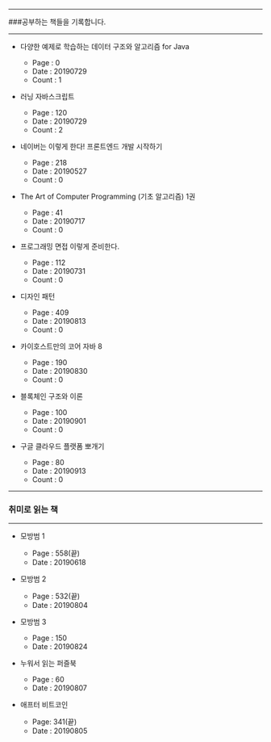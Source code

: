 * * *

###공부하는 책들을 기록합니다.

* * *

- 다양한 예제로 학습하는 데이터 구조와 알고리즘 for Java
  - Page : 0
  - Date : 20190729
  - Count : 1

- 러닝 자바스크립트
  - Page : 120
  - Date : 20190729
  - Count : 2

- 네이버는 이렇게 한다! 프론트엔드 개발 시작하기
  - Page : 218
  - Date : 20190527
  - Count : 0

- The Art of Computer Programming (기초 알고리즘) 1권
  - Page : 41
  - Date : 20190717
  - Count : 0  

- 프로그래밍 면접 이렇게 준비한다.
  - Page : 112
  - Date : 20190731
  - Count : 0

- 디자인 패턴
  - Page : 409
  - Date : 20190813
  - Count : 0

- 카이호스트만의 코어 자바 8
  - Page : 190
  - Date : 20190830
  - Count : 0

- 블록체인 구조와 이론
  - Page : 100
  - Date : 20190901
  - Count : 0

- 구글 클라우드 플랫폼 뽀개기
  - Page : 80
  - Date : 20190913
  - Count : 0

* * *

### 취미로 읽는 책

* * *

- 모방범 1
  - Page : 558(끝)
  - Date : 20190618

- 모방범 2
  - Page : 532(끝)
  - Date : 20190804

- 모방범 3
  - Page : 150
  - Date : 20190824

- 누워서 읽는 퍼즐북
  - Page : 60
  - Date : 20190807

- 애프터 비트코인
  - Page: 341(끝)
  - Date : 20190805
